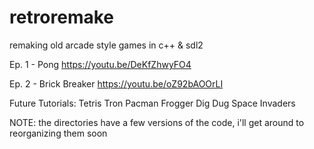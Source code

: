 # retroremake
remaking old arcade style games in c++ &amp; sdl2

Ep. 1 - Pong
https://youtu.be/DeKfZhwyFO4

Ep. 2 - Brick Breaker
https://youtu.be/oZ92bAOOrLI

Future Tutorials:
Tetris
Tron
Pacman
Frogger
Dig Dug
Space Invaders

NOTE:
the directories have a few versions of the code,
i'll get around to reorganizing them soon
